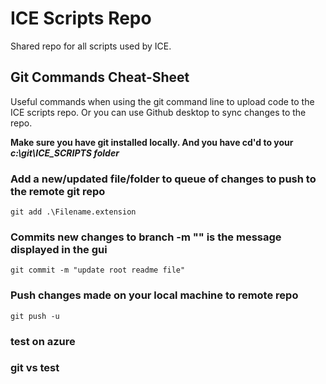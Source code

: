 # ICE Scripts Repo

Shared repo for all scripts used by ICE.

## Git Commands Cheat-Sheet
Useful commands when using the git command line to upload code to the ICE scripts repo. Or you can use Github desktop to sync changes to the repo.

**Make sure you have git installed locally. And you have cd'd to your _c:\git\ICE_SCRIPTS folder_**

### Add a new/updated file/folder to queue of changes to push to the remote git repo
    git add .\Filename.extension

### Commits new changes to branch -m "" is the message displayed in the gui
    git commit -m "update root readme file"

### Push changes made on your local machine to remote repo
    git push -u

### test on azure

### git vs test